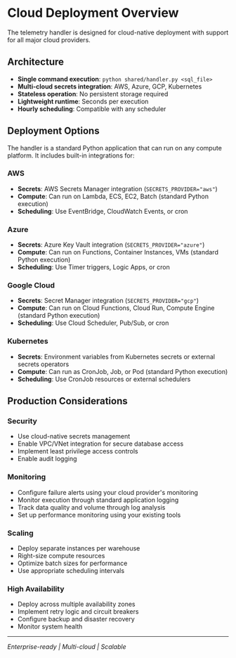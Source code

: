 # Cloud Deployment Overview

The telemetry handler is designed for cloud-native deployment with support for all major cloud providers.

## Architecture

- **Single command execution**: `python shared/handler.py <sql_file>`
- **Multi-cloud secrets integration**: AWS, Azure, GCP, Kubernetes
- **Stateless operation**: No persistent storage required
- **Lightweight runtime**: Seconds per execution
- **Hourly scheduling**: Compatible with any scheduler

## Deployment Options

The handler is a standard Python application that can run on any compute platform. It includes built-in integrations for:

### AWS
- **Secrets**: AWS Secrets Manager integration (`SECRETS_PROVIDER="aws"`)
- **Compute**: Can run on Lambda, ECS, EC2, Batch (standard Python execution)
- **Scheduling**: Use EventBridge, CloudWatch Events, or cron

### Azure
- **Secrets**: Azure Key Vault integration (`SECRETS_PROVIDER="azure"`)
- **Compute**: Can run on Functions, Container Instances, VMs (standard Python execution)
- **Scheduling**: Use Timer triggers, Logic Apps, or cron

### Google Cloud
- **Secrets**: Secret Manager integration (`SECRETS_PROVIDER="gcp"`)
- **Compute**: Can run on Cloud Functions, Cloud Run, Compute Engine (standard Python execution)
- **Scheduling**: Use Cloud Scheduler, Pub/Sub, or cron

### Kubernetes
- **Secrets**: Environment variables from Kubernetes secrets or external secrets operators
- **Compute**: Can run as CronJob, Job, or Pod (standard Python execution)
- **Scheduling**: Use CronJob resources or external schedulers

## Production Considerations

### Security
- Use cloud-native secrets management
- Enable VPC/VNet integration for secure database access
- Implement least privilege access controls
- Enable audit logging

### Monitoring
- Configure failure alerts using your cloud provider's monitoring
- Monitor execution through standard application logging
- Track data quality and volume through log analysis
- Set up performance monitoring using your existing tools

### Scaling
- Deploy separate instances per warehouse
- Right-size compute resources
- Optimize batch sizes for performance
- Use appropriate scheduling intervals

### High Availability
- Deploy across multiple availability zones
- Implement retry logic and circuit breakers
- Configure backup and disaster recovery
- Monitor system health

---

*Enterprise-ready | Multi-cloud | Scalable*